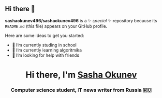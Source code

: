 ## Hi there 👋


**sashaokunev496/sashaokunev496** is a ✨ _special_ ✨ repository because its `README.md` (this file) appears on your GitHub profile.

Here are some ideas to get you started:

- 🔭 I’m currently studing in school
- 🌱 I’m currently learning algoritmika
- 🤔 I’m looking for help with friends

<h1 align="center">Hi there, I'm <a href="https://daniilshat.ru/" target="_blank">Sasha Okunev</a> 
<h3 align="center">Computer science student, IT news writer from Russia 🇷🇺</h3>
